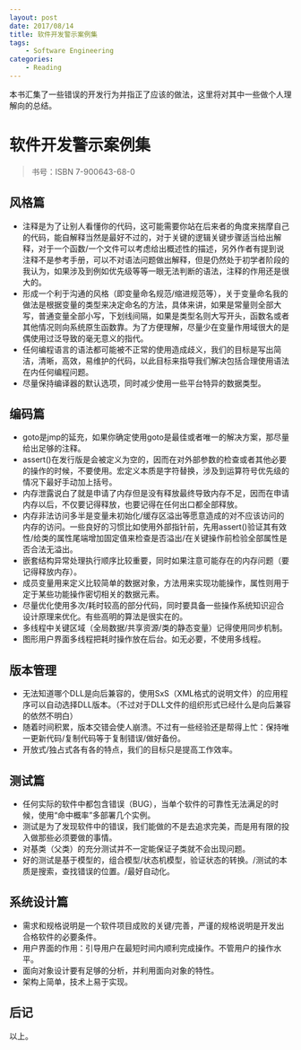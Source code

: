 ```yaml
---
layout: post
date: 2017/08/14
title: 软件开发警示案例集
tags:
    - Software Engineering
categories:
    - Reading
---
```


本书汇集了一些错误的开发行为并指正了应该的做法，这里将对其中一些做个人理解向的总结。

# 软件开发警示案例集
> 书号：ISBN 7-900643-68-0

## 风格篇

+ 注释是为了让别人看懂你的代码，这可能需要你站在后来者的角度来揣摩自己的代码，能自解释当然是最好不过的，对于关键的逻辑关键步骤适当给出解释，对于一个函数/一个文件可以考虑给出概述性的描述，另外作者有提到说注释不是参考手册，可以不对语法问题做出解释，但是仍然处于初学者阶段的我认为，如果涉及到例如优先级等等一眼无法判断的语法，注释的作用还是很大的。
+ 形成一个利于沟通的风格（即变量命名规范/缩进规范等），关于变量命名我的做法是根据变量的类型来决定命名的方法，具体来讲，如果是常量则全部大写，普通变量全部小写，下划线间隔，如果是类型名则大写开头，函数名或者其他情况则向系统原生函数靠。为了方便理解，尽量少在变量作用域很大的是偶使用过泛导致的毫无意义的指代。
+ 任何编程语言的语法都可能被不正常的使用造成歧义，我们的目标是写出简洁，清晰，高效，易维护的代码，以此目标来指导我们解决包括合理使用语法在内任何编程问题。
+ 尽量保持编译器的默认选项，同时减少使用一些平台特异的数据类型。


## 编码篇

+ goto是jmp的延充，如果你确定使用goto是最佳或者唯一的解决方案，那尽量给出足够的注释。
+ assert()在发行版是会被定义为空的，因而在对外部参数的检查或者其他必要的操作的时候，不要使用。宏定义本质是字符替换，涉及到运算符号优先级的情况下最好手动加上括号。
+ 内存泄露说白了就是申请了内存但是没有释放最终导致内存不足，因而在申请内存以后，不仅要记得释放，也要记得在任何出口都全部释放。
+ 内存非法访问多半是变量未初始化/缓存区溢出等愿意造成的对不应该访问的内存的访问。一些良好的习惯比如使用外部指针前，先用assert()验证其有效性/给类的属性尾端增加固定值来检查是否溢出/在关键操作前检验全部属性是否合法无溢出。
+ 嵌套结构异常处理执行顺序比较重要，同时如果注意可能存在的内存问题（要记得释放内存）。
+ 成员变量用来定义比较简单的数据对象，方法用来实现功能操作，属性则用于定于某些功能操作密切相关的数据元素。
+ 尽量优化使用多次/耗时较高的部分代码，同时要具备一些操作系统知识迎合设计原理来优化。有些高明的算法是很实在的。
+ 多线程中关键区域（全局数据/共享资源/类的静态变量）记得使用同步机制。
+ 图形用户界面多线程把耗时操作放在后台。如无必要，不使用多线程。

## 版本管理

+ 无法知道哪个DLL是向后兼容的，使用SxS（XML格式的说明文件）的应用程序可以自动选择DLL版本。（不过对于DLL文件的组织形式已经什么是向后兼容的依然不明白）
+ 随着时间积累，版本交错会使人崩溃。不过有一些经验还是帮得上忙：保持唯一更新代码/复制代码等于复制错误/做好备份。
+ 开放式/独占式各有各的特点，我们的目标只是提高工作效率。

## 测试篇

+ 任何实际的软件中都包含错误（BUG），当单个软件的可靠性无法满足的时候，使用“命中概率”多部署几个实例。
+ 测试是为了发现软件中的错误，我们能做的不是去追求完美，而是用有限的投入做那些必须要做的事情。
+ 对基类（父类）的充分测试并不一定能保证子类就不会出现问题。
+ 好的测试是基于模型的，组合模型/状态机模型，验证状态的转换。/测试的本质是搜索，查找错误的位置。/最好自动化。

## 系统设计篇

+ 需求和规格说明是一个软件项目成败的关键/完善，严谨的规格说明是开发出合格软件的必要条件。
+ 用户界面的作用：引导用户在最短时间内顺利完成操作。不管用户的操作水平。
+ 面向对象设计要有足够的分析，并利用面向对象的特性。
+ 架构上简单，技术上易于实现。

## 后记

以上。